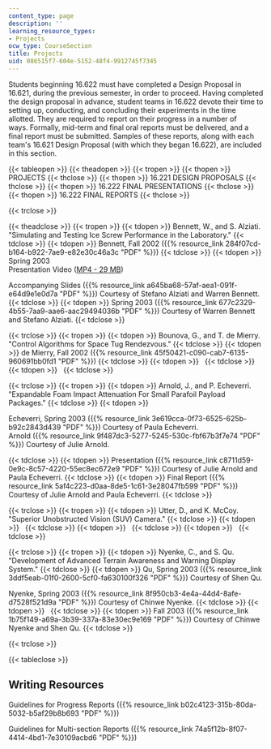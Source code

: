 ```yaml
---
content_type: page
description: ''
learning_resource_types:
- Projects
ocw_type: CourseSection
title: Projects
uid: 086515f7-604e-5152-48f4-9912745f7345
---
```


Students beginning 16.622 must have completed a Design Proposal in 16.621, during the previous semester, in order to proceed. Having completed the design proposal in advance, student teams in 16.622 devote their time to setting up, conducting, and concluding their experiments in the time allotted. They are required to report on their progress in a number of ways. Formally, mid-term and final oral reports must be delivered, and a final report must be submitted. Samples of these reports, along with each team's 16.621 Design Proposal (with which they began 16.622), are included in this section.

{{< tableopen >}}
{{< theadopen >}}
{{< tropen >}}
{{< thopen >}}
PROJECTS
{{< thclose >}}
{{< thopen >}}
16.221 DESIGN PROPOSALS
{{< thclose >}}
{{< thopen >}}
16.222 FINAL PRESENTATIONS
{{< thclose >}}
{{< thopen >}}
16.222 FINAL REPORTS
{{< thclose >}}

{{< trclose >}}

{{< theadclose >}}
{{< tropen >}}
{{< tdopen >}}
Bennett, W., and S. Alziati. "Simulating and Testing Ice Screw Performance in the Laboratory."
{{< tdclose >}}
{{< tdopen >}}
Bennett, Fall 2002 ({{% resource_link 284f07cd-b164-b922-7ae9-e82e30c46a3c "PDF" %}})
{{< tdclose >}}
{{< tdopen >}}
Spring 2003  
Presentation Video ([MP4 - 29 MB](https://archive.org/download/MIT16.662F03/mit16622abPresMay03-220k.mp4))  
  
Accompanying Slides ({{% resource_link a645ba68-57af-aea1-091f-e64d9e1e0d7a "PDF" %}}) Courtesy of Stefano Alziati and Warren Bennett.
{{< tdclose >}}
{{< tdopen >}}
Spring 2003 ({{% resource_link 677c2329-4b55-7aa9-aae6-aac29494036b "PDF" %}}) Courtesy of Warren Bennett and Stefano Alziati.
{{< tdclose >}}

{{< trclose >}}
{{< tropen >}}
{{< tdopen >}}
Bounova, G., and T. de Mierry. "Control Algorithms for Space Tug Rendezvous."
{{< tdclose >}}
{{< tdopen >}}
de Mierry, Fall 2002 ({{% resource_link 45f50421-c090-cab7-6135-960691bb0fd1 "PDF" %}})
{{< tdclose >}}
{{< tdopen >}}
 
{{< tdclose >}}
{{< tdopen >}}
 
{{< tdclose >}}

{{< trclose >}}
{{< tropen >}}
{{< tdopen >}}
Arnold, J., and P. Echeverri. "Expandable Foam Impact Attenuation For Small Parafoil Payload Packages."
{{< tdclose >}}
{{< tdopen >}}


Echeverri, Spring 2003 ({{% resource_link 3e619cca-0f73-6525-625b-b92c2843d439 "PDF" %}}) Courtesy of Paula Echeverri.  
Arnold ({{% resource_link 9f487dc3-5277-5245-530c-fbf67b3f7e74 "PDF" %}}) Courtesy of Julie Arnold.


{{< tdclose >}}
{{< tdopen >}}
Presentation ({{% resource_link c8711d59-0e9c-8c57-4220-55ec8ec672e9 "PDF" %}}) Courtesy of Julie Arnold and Paula Echeverri.
{{< tdclose >}}
{{< tdopen >}}
Final Report ({{% resource_link 5af4c223-d0aa-8de5-1c61-3e28047fb599 "PDF" %}}) Courtesy of Julie Arnold and Paula Echeverri.
{{< tdclose >}}

{{< trclose >}}
{{< tropen >}}
{{< tdopen >}}
Utter, D., and K. McCoy. "Superior Unobstructed Vision (SUV) Camera."
{{< tdclose >}}
{{< tdopen >}}
 
{{< tdclose >}}
{{< tdopen >}}
 
{{< tdclose >}}
{{< tdopen >}}
 
{{< tdclose >}}

{{< trclose >}}
{{< tropen >}}
{{< tdopen >}}
Nyenke, C., and S. Qu. "Development of Advanced Terrain Awareness and Warning Display System."
{{< tdclose >}}
{{< tdopen >}}
Qu, Spring 2003 ({{% resource_link 3ddf5eab-01f0-2600-5cf0-fa630100f326 "PDF" %}}) Courtesy of Shen Qu.  
  
Nyenke, Spring 2003 ({{% resource_link 8f950cb3-4e4a-44d4-8afe-d7528f521d9a "PDF" %}}) Courtesy of Chinwe Nyenke.
{{< tdclose >}}
{{< tdopen >}}
 
{{< tdclose >}}
{{< tdopen >}}
Fall 2003 ({{% resource_link 1b75f149-a69a-3b39-337a-83e30ec9e169 "PDF" %}}) Courtesy of Chinwe Nyenke and Shen Qu.
{{< tdclose >}}

{{< trclose >}}

{{< tableclose >}}

Writing Resources
-----------------

Guidelines for Progress Reports ({{% resource_link b02c4123-315b-80da-5032-b5af29b8b693 "PDF" %}})

Guidelines for Multi-section Reports ({{% resource_link 74a5f12b-8f07-4414-4bd1-7e30109acbd6 "PDF" %}})